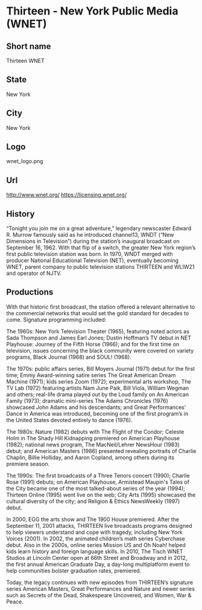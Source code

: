 # Thirteen - New York Public Media (WNET)

## Short name

Thirteen WNET

## State

New York

## City

New York

## Logo

wnet\_logo.png

## Url

http://www.wnet.org/ 
https://licensing.wnet.org/

## History

“Tonight you join me on a great adventure,” legendary newscaster Edward R. 
Murrow famously said as he introduced channel13, WNDT (“New Dimensions in 
Television”) during the station’s inaugural broadcast on September 16, 1962. 
With that flip of a switch, the greater New York region’s first public 
television station was born. In 1970, WNDT merged with producer National 
Educational Television (NET), eventually becoming WNET, parent company to 
public television stations THIRTEEN and WLIW21 and operator of NJTV. 


## Productions

With that historic first broadcast, the station offered a relevant 
alternative to the commercial networks that would set the gold standard for 
decades to come. Signature programming included:

The 1960s: New York Television Theater (1965), featuring noted actors as 
Sada Thompson and James Earl Jones; Dustin Hoffman’s TV debut in NET 
Playhouse: Journey of the Fifth Horse (1966); and for the first time on 
television, issues concerning the black community were covered on variety 
programs, Black Journal (1968) and SOUL! (1968).

The 1970s: public affairs series, Bill Moyers Journal (1971) debut for the 
first time; Emmy Award-winning satire series The Great American Dream 
Machine (1971); kids series Zoom (1972); experimental arts workshop, The TV 
Lab (1972) featuring artists Nam June Paik, Bill Viola, William Wegman and 
others; real-life drama played out by the Loud family on An American Family 
(1973); dramatic mini-series The Adams Chronicles (1976) showcased John 
Adams and his descendants; and Great Performances’ Dance in America was 
introduced, becoming one of the first program’s in the United States devoted 
entirely to dance (1976). 

The 1980s: Nature (1982) debuts with The Flight of the Condor; Celeste Holm 
in The Shady Hill Kidnapping premiered on American Playhouse (1982); 
national news program, The MacNeil/Lehrer NewsHour (1983) debut; and 
American Masters (1986) presented revealing portraits of Charlie Chaplin, 
Billie Holliday, and Aaron Copland, among others during its premiere season.

The 1990s: The first broadcasts of a Three Tenors concert (1990); Charlie 
Rose (1991) debuts; on American Playhouse, Armistead Maupin's Tales of the 
City became one of the most talked-about series of the year (1994); Thirteen 
Online (1995) went live on the web; City Arts (1995) showcased the cultural 
diversity of the city; and Religion & Ethics NewsWeekly (1997) debut. 

In 2000, EGG the arts show and The 1900 House premiered. After the September 
11, 2001 attacks, THIRTEEN live broadcasts programs designed to help viewers 
understand and cope with tragedy, including New York Voices (2001). In 2002, 
the animated children’s math series Cyberchase debut. Also in the 2000s, 
online series Mission US and Oh Noah! helped kids learn history and foreign 
language skills. In 2010, The Tisch WNET Studios at Lincoln Center open at 
66th Street and Broadway and in 2012, the first annual American Graduate 
Day, a day-long multiplatform event to help communities bolster graduation 
rates, premiered. 

Today, the legacy continues with new episodes from THIRTEEN’s signature 
series American Masters, Great Performances and Nature and newer series 
such as Secrets of the Dead, Shakespeare Uncovered, and Women, War & Peace.

